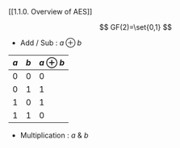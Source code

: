 
[[1.1.0. Overview of AES]]

$$
GF(2)=\set{0,1}
$$


- Add / Sub : $a\oplus b$

| $a$ | $b$ | $a\oplus b$ |
| --- | --- | ----------- |
| 0   | 0   | 0            |
| 0   | 1   | 1            |
| 1    | 0    | 1            |
| 1    | 1    | 0            |


- Multiplication : $a\ \&\ b$

